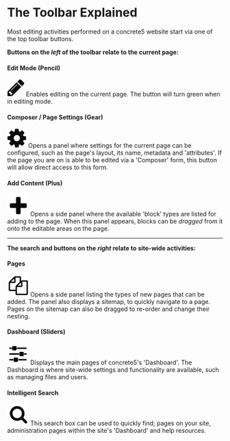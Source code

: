# The Toolbar Explained

Most editing activities performed on a concrete5 website start via one of the top toolbar buttons. 

**Buttons on the *left* of the toolbar relate to the current page:**

#### Edit Mode (Pencil)
<img src="/assets/pencil.png" class="left" /> Enables editing on the current page. The button will turn green when in editing mode.

#### Composer / Page Settings (Gear)
<img src="/assets/cog.png" class="left" /> Opens a panel where settings for the current page can be configured, such as the page's layout, its name, metadata and 'attributes'. If the page you are on is able to be edited via a 'Composer' form, this button will allow direct access to this form.


#### Add Content (Plus)
<img src="/assets/plus.png" class="left" /> Opens a side panel where the available 'block' types are listed for adding to the page. When this panel appears, blocks can be *dragged* from it onto the editable areas on the page.

---

**The search and buttons on the *right* relate to site-wide activities:** 

#### Pages
<img src="/assets/pages.png" class="left" /> Opens a side panel listing the types of new pages that can be added. The panel also displays a sitemap, to quickly navigate to a page. Pages on the sitemap can also be dragged to re-order and change their nesting.

#### Dashboard (Sliders)
<img src="/assets/slider.png" class="left" /> Displays the main pages of concrete5's 'Dashboard'. The Dashboard is where site-wide settings and functionality are available, such as managing files and users.

#### Intelligent Search
<img src="/assets/search.png" class="left" /> This search box can be used to quickly find; pages on your site, administration pages within the site's 'Dashboard' and help resources.